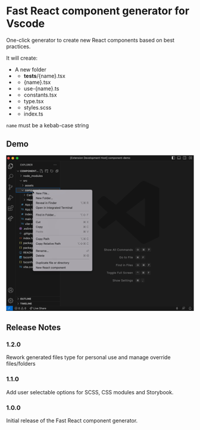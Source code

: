 # Fast React component generator for Vscode

One-click generator to create new React components based on best practices.

It will create:

- A new folder
- - __tests__/{name}.tsx
- - {name}.tsx
- - use-{name}.ts
- - constants.tsx
- - type.tsx
- - styles.scss
- - index.ts

`name` must be a kebab-case string

## Demo

![Demo](assets/demo.gif)

## Release Notes

### 1.2.0

Rework generated files type for personal use and manage override files/folders

### 1.1.0

Add user selectable options for SCSS, CSS modules and Storybook.

### 1.0.0

Initial release of the Fast React component generator.
